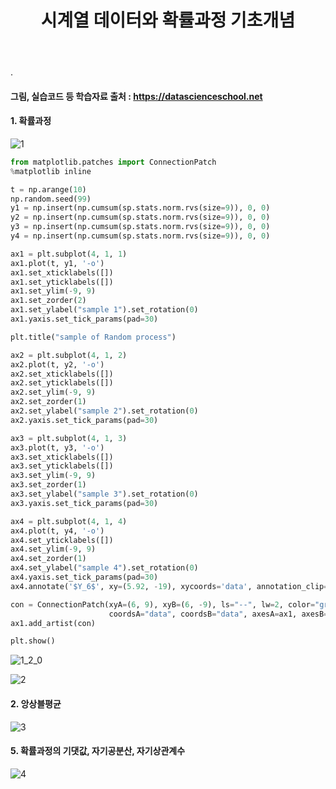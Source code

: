 ﻿---
layout: post
title: "시계열 데이터와 확률과정 기초개념"
tags: [시계열분석]
comments: true
---

.

#### 그림, 실습코드 등 학습자료 출처 : https://datascienceschool.net

#### 1. 확률과정

![1](https://user-images.githubusercontent.com/41605276/58328698-b84b7a00-7e6d-11e9-8dab-17181e130e26.jpg)


```python
from matplotlib.patches import ConnectionPatch
%matplotlib inline

t = np.arange(10)
np.random.seed(99)
y1 = np.insert(np.cumsum(sp.stats.norm.rvs(size=9)), 0, 0)
y2 = np.insert(np.cumsum(sp.stats.norm.rvs(size=9)), 0, 0)
y3 = np.insert(np.cumsum(sp.stats.norm.rvs(size=9)), 0, 0)
y4 = np.insert(np.cumsum(sp.stats.norm.rvs(size=9)), 0, 0)

ax1 = plt.subplot(4, 1, 1)
ax1.plot(t, y1, '-o')
ax1.set_xticklabels([])
ax1.set_yticklabels([])
ax1.set_ylim(-9, 9)
ax1.set_zorder(2)
ax1.set_ylabel("sample 1").set_rotation(0)
ax1.yaxis.set_tick_params(pad=30)

plt.title("sample of Random process")

ax2 = plt.subplot(4, 1, 2)
ax2.plot(t, y2, '-o')
ax2.set_xticklabels([])
ax2.set_yticklabels([])
ax2.set_ylim(-9, 9)
ax2.set_zorder(1)
ax2.set_ylabel("sample 2").set_rotation(0)
ax2.yaxis.set_tick_params(pad=30)

ax3 = plt.subplot(4, 1, 3)
ax3.plot(t, y3, '-o')
ax3.set_xticklabels([])
ax3.set_yticklabels([])
ax3.set_ylim(-9, 9)
ax3.set_zorder(1)
ax3.set_ylabel("sample 3").set_rotation(0)
ax3.yaxis.set_tick_params(pad=30)

ax4 = plt.subplot(4, 1, 4)
ax4.plot(t, y4, '-o')
ax4.set_yticklabels([])
ax4.set_ylim(-9, 9)
ax4.set_zorder(1)
ax4.set_ylabel("sample 4").set_rotation(0)
ax4.yaxis.set_tick_params(pad=30)
ax4.annotate('$Y_6$', xy=(5.92, -19), xycoords='data', annotation_clip=False)

con = ConnectionPatch(xyA=(6, 9), xyB=(6, -9), ls="--", lw=2, color="gray",
                      coordsA="data", coordsB="data", axesA=ax1, axesB=ax4)
ax1.add_artist(con)

plt.show()
```


![1_2_0](https://user-images.githubusercontent.com/41605276/58328713-c13c4b80-7e6d-11e9-94f5-a31712a3aa78.png)


![2](https://user-images.githubusercontent.com/41605276/58328723-c6999600-7e6d-11e9-9e92-64a11f5a228f.jpg)

#### 2. 앙상블평균

![3](https://user-images.githubusercontent.com/41605276/58328819-095b6e00-7e6e-11e9-859e-46beca7d03da.jpg)

#### 5. 확률과정의 기댓값, 자기공분산, 자기상관계수

![4](https://user-images.githubusercontent.com/41605276/58328965-6ce59b80-7e6e-11e9-9e0e-c73f799f9143.jpg)
